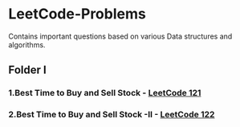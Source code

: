 # LeetCode-Problems

Contains important questions based on various Data structures and algorithms.

## Folder I 

### 1.Best Time to Buy and Sell Stock - <a href="https://leetcode.com/problems/best-time-to-buy-and-sell-stock/">LeetCode 121</a>
### 2.Best Time to Buy and Sell Stock -II - <a href="https://leetcode.com/problems/best-time-to-buy-and-sell-stock-ii/">LeetCode 122</a>

